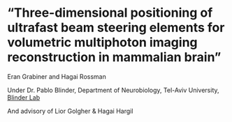 # “Three-dimensional positioning of ultrafast beam steering elements for volumetric multiphoton imaging reconstruction in mammalian brain”

Eran Grabiner and Hagai Rossman

Under Dr. Pablo Blinder, Department of Neurobiology, Tel-Aviv University, [Blinder Lab](http://pblab.tau.ac.il/en/)

And advisory of Lior Golgher & Hagai Hargil






